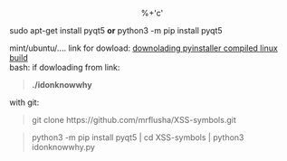 <p align='center'>%+'c'</p>


sudo apt-get install pyqt5 <b>or</b> python3 -m pip install pyqt5


mint/ubuntu/....
link for dowload:
<a href="https://cloud.mail.ru/public/GofN/anQVhRu6b">downolading pyinstaller compiled linux build</a>
<br>
bash:
if dowloading from link: 

<blockquote>
<b>./idonknowwhy</b>
</blockquote>

with git:
<blockquote>git clone https://github.com/mrflusha/XSS-symbols.git</blockquote>
<blockquote>python3 -m pip install pyqt5 | cd XSS-symbols | python3 idonknowwhy.py</blockquote>



